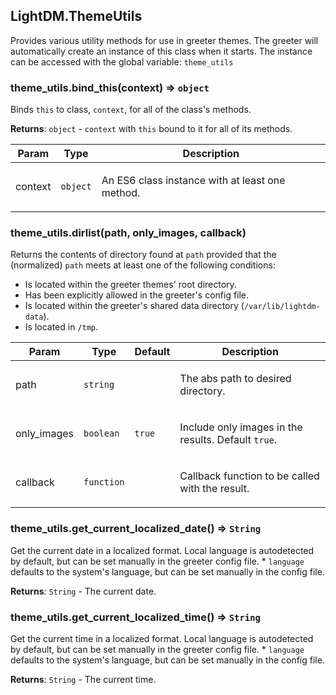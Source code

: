 <a id="LightDM_ThemeUtils"></a>

## LightDM.ThemeUtils
Provides various utility methods for use in greeter themes. The greeter will automatically
create an instance of this class when it starts. The instance can be accessed
with the global variable: `theme_utils`

<a id="LightDM_ThemeUtils-bind_this"></a>

### theme_utils.bind\_this(context) ⇒ <code>object</code>
Binds `this` to class, `context`, for all of the class's methods.

**Returns**: <code>object</code> - `context` with `this` bound to it for all of its methods.  
<table>
  <thead>
    <tr>
      <th>Param</th><th>Type</th><th>Description</th>
    </tr>
  </thead>
  <tbody>
<tr>
    <td>context</td><td><code>object</code></td><td><p>An ES6 class instance with at least one method.</p>
</td>
    </tr>  </tbody>
</table>

<a id="LightDM_ThemeUtils-dirlist"></a>

### theme_utils.dirlist(path, only_images, callback)
Returns the contents of directory found at `path` provided that the (normalized) `path`
meets at least one of the following conditions:
  * Is located within the greeter themes' root directory.
  * Has been explicitly allowed in the greeter's config file.
  * Is located within the greeter's shared data directory (`/var/lib/lightdm-data`).
  * Is located in `/tmp`.

<table>
  <thead>
    <tr>
      <th>Param</th><th>Type</th><th>Default</th><th>Description</th>
    </tr>
  </thead>
  <tbody>
<tr>
    <td>path</td><td><code>string</code></td><td></td><td><p>The abs path to desired directory.</p>
</td>
    </tr><tr>
    <td>only_images</td><td><code>boolean</code></td><td><code>true</code></td><td><p>Include only images in the results. Default <code>true</code>.</p>
</td>
    </tr><tr>
    <td>callback</td><td><code>function</code></td><td></td><td><p>Callback function to be called with the result.</p>
</td>
    </tr>  </tbody>
</table>

<a id="LightDM_ThemeUtils-get_current_localized_date"></a>

### theme_utils.get\_current\_localized\_date() ⇒ <code>String</code>
Get the current date in a localized format. Local language is autodetected by default, but can be set manually in the greeter config file.
	 * `language` defaults to the system's language, but can be set manually in the config file.

**Returns**: <code>String</code> - The current date.  
<a id="LightDM_ThemeUtils-get_current_localized_time"></a>

### theme_utils.get\_current\_localized\_time() ⇒ <code>String</code>
Get the current time in a localized format. Local language is autodetected by default, but can be set manually in the greeter config file.
	 * `language` defaults to the system's language, but can be set manually in the config file.

**Returns**: <code>String</code> - The current time.  
